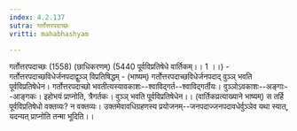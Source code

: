```yaml
---
index: 4.2.137
sutra: गर्तोत्तरपदाच्छः
vritti: mahabhashyam

---
```

 गर्तोत्तरपदाच्छः (1558) (छाधिकरणम्) (5440 पूर्वविप्रतिषेधे वार्तिकम्।। 1 ।।) - गर्तोत्तरपदाच्छविधेर्जनपदाद्वुञ्ञ् विप्रतिषिद्धम् - (भाष्यम्) गर्तोत्तरपदाच्छविधेर्जनपदाद् वुञ्ञ् भवति पूर्वविप्रतिषेधेन। गर्तोत्तरपदाच्छो भवतीत्यस्यावकाशः--श्वाविद्गर्त--श्वाविद्गर्तीयः। वुञ्ञोऽवकाशः--अङ्गाः--आङ्गकः। इहोभयं प्राप्नोति, त्रैगर्तकः। वुञ्ञ् भवति पूर्वविप्रतिषेधेन।। (वार्तिकप्रत्याख्याने भाष्यम्) स तर्हि पूर्वविप्रतिषेधो वक्तव्यः? न वक्तव्यः। उक्तमेवावधिग्रहणस्य प्रयोजनम्--जनपदाज्जनपदावधेर्वुञ्ञेव यथा स्यात्, यदन्यत् प्राप्नोति तन्मा भूदिति।। 